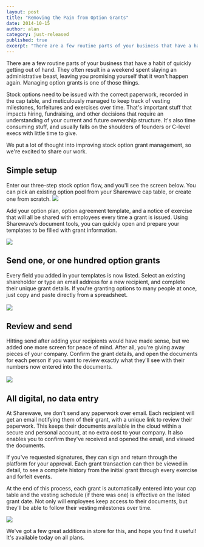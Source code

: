 ```yaml
---
layout: post
title: "Removing the Pain from Option Grants"
date: 2014-10-15
author: alan
category: just-released
published: true
excerpt: "There are a few routine parts of your business that have a habit of quickly getting out of hand. They often result in a weekend spent slaying an administrative beast, leaving you promising yourself that it won't happen again. Managing option grants is one of those things."
---
```


There are a few routine parts of your business that have a habit of quickly getting out of hand. They often result in a weekend spent slaying an administrative beast, leaving you promising yourself that it won't happen again. Managing option grants is one of those things.

Stock options need to be issued with the correct paperwork, recorded in the cap table, and meticulously managed to keep track of vesting milestones, forfeitures and exercises over time. That's important stuff that impacts hiring, fundraising, and other decisions that require an understanding of your current and future ownership structure. It's also time consuming stuff, and usually falls on the shoulders of founders or C-level execs with little time to give.

We put a lot of thought into improving stock option grant management, so we're excited to share our work.

<h2 style="text-align: left">Simple setup</h2>
Enter our three-step stock option flow, and you'll see the screen below. You can pick an existing option pool from your Sharewave cap table, or create one from scratch.

<img src="{{ site.url }}/images/options-1a.png">

Add your option plan, option agreement template, and a notice of exercise that will all be shared with employees every time a grant is issued. Using Sharewave’s document tools, you can quickly open and prepare your templates to be filled with grant information. 

<img src="{{ site.url }}/images/options-1b.png">

<h2 style="text-align: left">Send one, or one hundred option grants</h2>
Every field you added in your templates is now listed. Select an existing shareholder or type an email address for a new recipient, and complete their unique grant details. If you're granting options to many people at once, just copy and paste directly from a spreadsheet.<br><br>
<img src="{{ site.url }}/images/options-2.png">

<h2 style="text-align: left">Review and send</h2>
Hitting send after adding your recipients would have made sense, but we added one more screen for peace of mind. After all, you're giving away pieces of your company. Confirm the grant details, and open the documents for each person if you want to review exactly what they'll see with their numbers now entered into the documents.<br><br>
<img src="{{ site.url }}/images/options-3.png">

<h2 style="text-align: left">All digital, no data entry</h2>
At Sharewave, we don't send any paperwork over email. Each recipient will get an email notifying them of their grant, with a unique link to review their paperwork. This keeps their documents available in the cloud within a secure and personal account, at no extra cost to your company. It also enables you to confirm they've received and opened the email, and viewed the documents. 

If you've requested signatures, they can sign and return through the platform for your approval. Each grant transaction can then be viewed in detail, to see a complete history from the initial grant through every exercise and forfeit events.

At the end of this process, each grant is automatically entered into your cap table and the vesting schedule (if there was one) is effective on the listed grant date. Not only will employees keep access to their documents, but they'll be able to follow their vesting milestones over time.

<img src="{{ site.url }}/images/options-4.png">

We've got a few great additions in store for this, and hope you find it useful! It's available today on all plans.